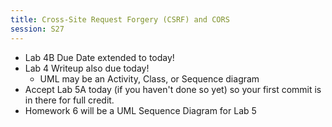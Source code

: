 ```yaml
---
title: Cross-Site Request Forgery (CSRF) and CORS
session: S27
---
```


* Lab 4B Due Date extended to today!
* Lab 4 Writeup also due today!
  * UML may be an Activity, Class, or Sequence diagram
* Accept Lab 5A today (if you haven't done so yet) so your first commit is in there for full credit.
* Homework 6 will be a UML Sequence Diagram for Lab 5
